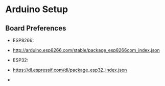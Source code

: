 # Arduino Setup

## Board Preferences
* ESP8266:
* http://arduino.esp8266.com/stable/package_esp8266com_index.json

* ESP32:
* https://dl.espressif.com/dl/package_esp32_index.json
* 
